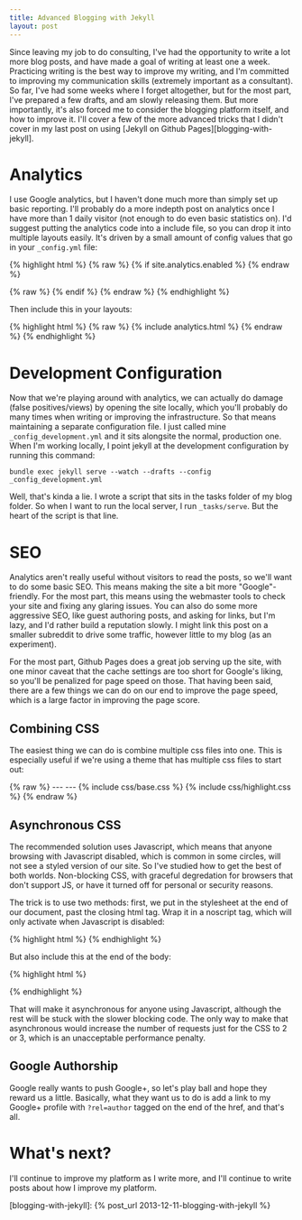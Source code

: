 ```yaml
---
title: Advanced Blogging with Jekyll
layout: post
---
```

Since leaving my job to do consulting, I've had the opportunity to write a lot more blog posts, and have made a goal of writing at least one a week. Practicing writing is the best way to improve my writing, and I'm committed to improving my communication skills (extremely important as a consultant). So far, I've had some weeks where I forget altogether, but for the most part, I've prepared a few drafts, and am slowly releasing them. But more importantly, it's also forced me to consider the blogging platform itself, and how to improve it. I'll cover a few of the more advanced tricks that I didn't cover in my last post on using [Jekyll on Github Pages][blogging-with-jekyll].

# Analytics

I use Google analytics, but I haven't done much more than simply set up basic reporting. I'll probably do a more indepth post on analytics once I have more than 1 daily visitor (not enough to do even basic statistics on). I'd suggest putting the analytics code into a include file, so you can drop it into multiple layouts easily. It's driven by a small amount of config values that go in your `_config.yml` file:

{% highlight html %}
{% raw %}
{% if site.analytics.enabled %}
{% endraw %}
<!-- Google Analytics -->
<script>
(function(i,s,o,g,r,a,m){i['GoogleAnalyticsObject']=r;i[r]=i[r]||function(){
(i[r].q=i[r].q||[]).push(arguments)},i[r].l=1*new Date();a=s.createElement(o),
m=s.getElementsByTagName(o)[0];a.async=1;a.src=g;m.parentNode.insertBefore(a,m)
})(window,document,'script','//www.google-analytics.com/analytics.js','ga');

ga('create', '{%raw%}{{ site.analytics.property_id }}{%endraw%}', 'auto');
ga('send', 'pageview');

</script>
<!-- End Google Analytics -->
{% raw %}
{% endif %}
{% endraw %}
{% endhighlight %}

Then include this in your layouts:

{% highlight html %}
{% raw %}
{% include analytics.html %}
{% endraw %}
{% endhighlight %}

# Development Configuration

Now that we're playing around with analytics, we can actually do damage (false positives/views) by opening the site locally, which you'll probably do many times when writing or improving the infrastructure. So that means maintaining a separate configuration file. I just called mine `_config_development.yml` and it sits alongsite the normal, production one. When I'm working locally, I point jekyll at the development configuration by running this command:

```
bundle exec jekyll serve --watch --drafts --config _config_development.yml
```

Well, that's kinda a lie. I wrote a script that sits in the tasks folder of my blog folder. So when I want to run the local server, I run `_tasks/serve`. But the heart of the script is that line.

# SEO

Analytics aren't really useful without visitors to read the posts, so we'll want to do some basic SEO. This means making the site a bit more "Google"-friendly. For the most part, this means using the webmaster tools to check your site and fixing any glaring issues. You can also do some more aggressive SEO, like guest authoring posts, and asking for links, but I'm lazy, and I'd rather build a reputation slowly. I might link this post on a smaller subreddit to drive some traffic, however little to my blog (as an experiment).

For the most part, Github Pages does a great job serving up the site, with one minor caveat that the cache settings are too short for Google's liking, so you'll be penalized for page speed on those. That having been said, there are a few things we can do on our end to improve the page speed, which is a large factor in improving the page score.

## Combining CSS

The easiest thing we can do is combine multiple css files into one. This is especially useful if we're using a theme that has multiple css files to start out:

{% raw %}
    ---
    ---
    {% include css/base.css %}
    {% include css/highlight.css %}
{% endraw %}

## Asynchronous CSS

The recommended solution uses Javascript, which means that anyone browsing with Javascript disabled, which is common in some circles, will not see a styled version of our site. So I've studied how to get the best of both worlds. Non-blocking CSS, with graceful degredation for browsers that don't support JS, or have it turned off for personal or security reasons.

The trick is to use two methods: first, we put in the stylesheet at the end of our document, past the closing html tag. Wrap it in a noscript tag, which will only activate when Javascript is disabled:

{% highlight html %}
<noscript><link rel="stylesheet" href="combined.css"></noscript>
{% endhighlight %}

But also include this at the end of the body:

{% highlight html %}
<script type="text/javascript">
var stylesheet = document.createElement('link');
stylesheet.href = '/css/combined.css';
stylesheet.rel = 'stylesheet';
stylesheet.type = 'text/css';
document.getElementsByTagName('head')[0].appendChild(stylesheet);
</script>
{% endhighlight %}

That will make it asynchronous for anyone using Javascript, although the rest will be stuck with the slower blocking code. The only way to make that asynchronous would increase the number of requests just for the CSS to 2 or 3, which is an unacceptable performance penalty.

## Google Authorship

Google really wants to push Google+, so let's play ball and hope they reward us a little. Basically, what they want us to do is add a link to my Google+ profile with `?rel=author` tagged on the end of the href, and that's all.

# What's next?

I'll continue to improve my platform as I write more, and I'll continue to write posts about how I improve my platform.

[blogging-with-jekyll]: {% post_url 2013-12-11-blogging-with-jekyll %}